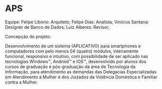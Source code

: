 # APS

Equipe:
Felipe Libório: Arquiteto;
Felipe Dias: Analista;
Vinícius Santana: Designer de Banco de Dados;
Luiz Alberes: Revisor;

Concepção do projeto:

Desenvolvimento de um sistema (APLICATIVO) para smartphones e computadores
com pelo menos 04 (quatro) módulos, inteiramente funcional, responsivo e intuitivo,
com possibilidade de ser aplicado nas tecnologias Windows™, Android™ e iOS™,
desenvolvido por alunos dos cursos de graduação e pós-graduação da área de
Tecnologia da Informação, para atendimento as demandas das Delegacias
Especializadas em Atendimento à Mulher e dos Juizados da Violência
Doméstica e Familiar contra a Mulher.
